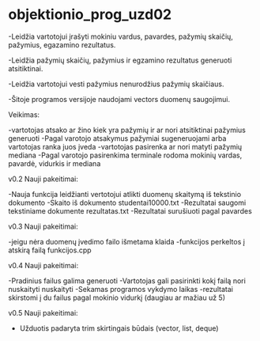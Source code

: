 # objektionio_prog_uzd02

-Leidžia vartotojui įrašyti mokiniu vardus, pavardes, pažymių skaičių, pažymius, egazamino rezultatus.

-Leidžia pažymių skaičių, pažymius ir egzamino rezultatus generuoti atsitiktinai.

-Leidžia vartotojui vesti pažymius nenurodžius pažymių skaičiaus.

-Šitoje programos versijoje naudojami vectors duomenų saugojimui.

Veikimas:

-vartotojas atsako ar žino kiek yra pažymių ir ar nori atsitiktinai pažymius generuoti
-Pagal varotojo atsakymus pažymiai sugeneruojami arba vartotojas ranka juos įveda
-vartotojas pasirenka ar nori matyti pažymių mediana
-Pagal varotojo pasirenkima terminale rodoma mokinių vardas, pavardė, vidurkis ir mediana

v0.2 Nauji pakeitimai:

-Nauja funkcija leidžianti vertotojui atlikti duomenų skaitymą iš tekstinio dokumento
-Skaito iš dokumento studentai10000.txt
-Rezultatai saugomi tekstiniame dokumente rezultatas.txt
-Rezultatai surušiuoti pagal pavardes

v0.3 Nauji pakeitimai:

-jeigu nėra duomenų įvedimo failo išmetama klaida
-funkcijos perkeltos į atskirą failą funkcijos.cpp

v0.4 Nauji pakeitimai:

-Pradinius failus galima generuoti
-Vartotojas gali pasirinkti kokį failą nori nuskaityti nuskaityti
-Sekamas programos vykdymo laikas
-rezultatai skirstomi į du failus pagal mokinio vidurkį (daugiau ar mažiau už 5)

v0.5 Nauji pakeitimai:
- Užduotis padaryta trim skirtingais būdais (vector, list, deque)
